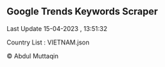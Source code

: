 

## Google Trends Keywords Scraper 
 
Last Update 15-04-2023 , 13:51:32

Country List :
VIETNAM.json



© Abdul Muttaqin 

